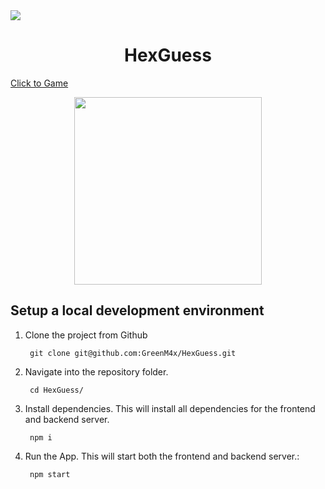 <a href="https://hexguess.kellerkind.dev">
  <img src="https://therealsujitk-vercel-badge.vercel.app/?app=hex-guess-greenm4x" />
</a>
<h1 align="center">HexGuess</h1>
  <a  align="center" textalign="center" href="https://hexguess.kellerkind.dev/"> Click to Game </a>
<p align="center">
  <img src="https://puu.sh/K3Vq3/8afb57af53.png" style="width: 300px" />
</p>

## Setup a local development environment
1. Clone the project from Github

        git clone git@github.com:GreenM4x/HexGuess.git

2. Navigate into the repository folder.

        cd HexGuess/

3. Install dependencies. This will install all dependencies for the frontend and backend server.

        npm i
        
4. Run the App. This will start both the frontend and backend server.:

        npm start
